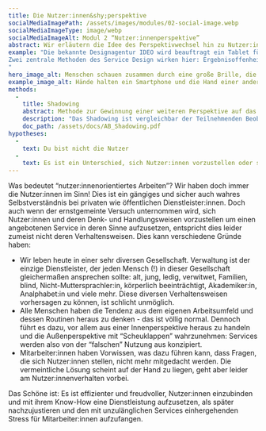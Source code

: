 ```yaml
---
title: Die Nutzer:innen&shy;perspektive
socialMediaImagePath: /assets/images/modules/02-social-image.webp
socialMediaImageType: image/webp
socialMediaImageAlt: Modul 2 “Nutzer:innenperspektive”
abstract: Wir erläutern die Idee des Perspektivwechsel hin zu Nutzer:innen und die Gründe, warum dies oft nicht berücksichtigt wird.
example: "Die bekannte Designagentur IDEO wird beauftragt ein Tablet für ein Krankenhaus zu entwickeln, mit dem Patientendaten aufgenommen werden können. IDEO beobachtet Krankenhausmitarbeiter:innen im Kontakt mit den Patient:innen. Was sie sehen ist, dass diese zur Beruhigung die Hand ihrer Patient:innen halten - und damit nicht in der Lage wären beide Hände zur Bedienung eines Tablets zu nutzen. Sie entwickeln stattdessen ein kleineres Gerät, das mit einer Hand bedient werden kann.
Zwei zentrale Methoden des Service Design wirken hier: Ergebnisoffenheit und Beobachtung der Nutzer:innen. Ohne die Beobachtung der gegebenen Situation, wäre ein weniger sinnvolles, auf einer Fehlannahme basierendes Produkt (weiter-)entwickelt worden.
"
hero_image_alt: Menschen schauen zusammen durch eine große Brille, die die Stadt erleuchtet
example_image_alt: Hände halten ein Smartphone und die Hand einer anderen Person
methods:
  - 
    title: Shadowing
    abstract: Methode zur Gewinnung einer weiteren Perspektive auf das Nutzer:innenerlebnis
    description: "Das Shadowing ist vergleichbar der Teilnehmenden Beobachtung aus der Soziologie. Ohne Einzugreifen oder zu Kommentieren wird ein Vorgang beobachtet und dokumentiert. Durch die Außenperspektive ist es möglich sehr ganzheitlich auf kleine Reaktionen zu achten: ein Stirnrunzeln, ein Lächeln, ein Zögern. So wird eine sehr differenzierte Analyse eines Service ermöglicht."
    doc_path: /assets/docs/AB_Shadowing.pdf
hypotheses:
  - 
    text: Du bist nicht die Nutzer 
  -
    text: Es ist ein Unterschied, sich Nutzer:innen vorzustellen oder sie zu befragen
---
```


Was bedeutet “nutzer:innenorientiertes Arbeiten”? Wir haben doch immer die Nutzer:innen im Sinn! Dies ist ein gängiges und sicher auch wahres Selbstverständnis bei privaten wie öffentlichen Dienstleister:innen. Doch auch wenn der ernstgemeinte Versuch unternommen wird, sich Nutzer:innen und deren Denk- und Handlungsweisen vorzustellen um einen angebotenen Service in deren Sinne aufzusetzen, entspricht dies leider zumeist nicht deren Verhaltensweisen.
Dies kann verschiedene Gründe haben:

- Wir leben heute in einer sehr diversen Gesellschaft. Verwaltung ist der einzige Dienstleister, der jeden Mensch (!) in dieser Gesellschaft gleichermaßen ansprechen sollte: alt, jung, ledig, verwitwet, Familien, blind, Nicht-Muttersprachler:in, körperlich beeinträchtigt, Akademiker:in, Analphabet:in und viele mehr. Diese diversen Verhaltensweisen vorhersagen zu können, ist schlicht unmöglich.
- Alle Menschen haben die Tendenz aus dem eigenen Arbeitsumfeld und dessen Routinen heraus zu denken - das ist völlig normal. Dennoch führt es dazu, vor allem aus einer Innenperspektive heraus zu handeln und die Außenperspektive mit “Scheuklappen” wahrzunehmen: Services werden also von der “falschen” Nutzung aus konzipiert.
- Mitarbeiter:innen haben Vorwissen, was dazu führen kann, dass Fragen, die sich Nutzer:innen stellen, nicht mehr mitgedacht werden. Die vermeintliche Lösung scheint auf der Hand zu liegen, geht aber leider am Nutzer:innenverhalten vorbei.

Das Schöne ist: Es ist effizienter und freudvoller, Nutzer:innen einzubinden und mit ihrem Know-How eine Dienstleistung aufzusetzen, als später nachzujustieren und den mit unzulänglichen Services einhergehenden Stress für Mitarbeiter:innen aufzufangen.

